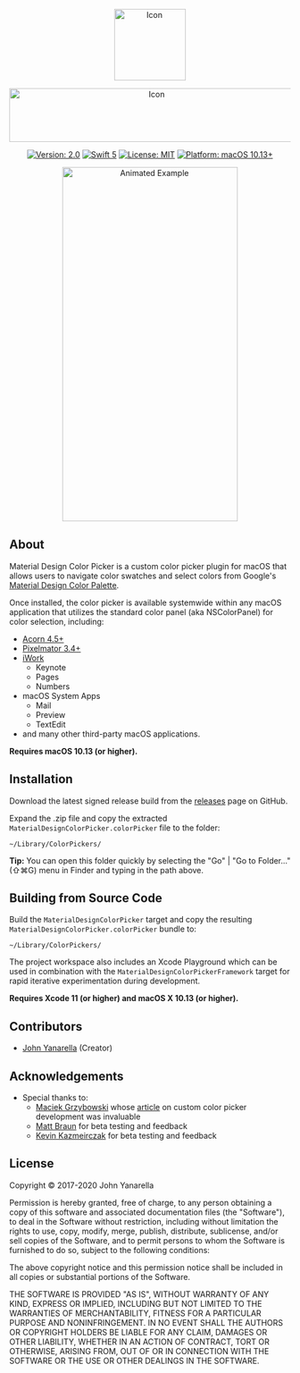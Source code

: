 <p align="center">
	<img src="Design/Logo@2x.png" alt="Icon" width="128" height="128">
</p>
<p align="center">
	<img src="Design/Title@2x.png" alt="Icon" width="512" height="96">
</p>

<p align="center">
	<a href="https://github.com/johnyanarella/MaterialDesignColorPicker/releases"><img src="https://img.shields.io/badge/version-2.0-yellow.svg" alt="Version: 2.0"></a>
	<a href="https://developer.apple.com/swift/"><img src="https://img.shields.io/badge/Swift-5-orange.svg" alt="Swift 5"></a>
	<a href="LICENSE"><img src="https://img.shields.io/badge/license-MIT License-blue.svg" alt="License: MIT"></a>
	<a href="http://www.apple.com/macos"><img src="https://img.shields.io/badge/platform-macOS 10.13+-lightgrey.svg" alt="Platform: macOS 10.13+"></a>
</p>

<p align="center">
	<img src="Design/Example.gif" alt="Animated Example" width="314" height="634">
</p>

## About

Material Design Color Picker is a custom color picker plugin for macOS that allows users to navigate color swatches and select colors from Google's [Material Design Color Palette](https://material.io/guidelines/style/color.html).


Once installed, the color picker is available systemwide within any macOS application that utilizes the standard color panel (aka NSColorPanel) for color selection, including:

* [Acorn 4.5+](http://www.flyingmeat.com/acorn/)
* [Pixelmator 3.4+](http://www.pixelmator.com/mac/)
* [iWork](http://www.apple.com/iwork/)
	* Keynote
	* Pages
	* Numbers
* macOS System Apps
	* Mail
	* Preview
	* TextEdit
* and many other third-party macOS applications.

**Requires macOS 10.13 (or higher).**

## Installation

Download the latest signed release build from the [releases](https://github.com/CodeCatalyst/MaterialDesignColorPicker/releases) page on GitHub.

Expand the .zip file and copy the extracted `MaterialDesignColorPicker.colorPicker` file to the folder:

```
~/Library/ColorPickers/
```

**Tip:** You can open this folder quickly by selecting the "Go" | "Go to Folder..." (⇧⌘G) menu in Finder and typing in the path above.

## Building from Source Code

Build the `MaterialDesignColorPicker` target and copy the resulting `MaterialDesignColorPicker.colorPicker` bundle to:

```
~/Library/ColorPickers/
```

The project workspace also includes an Xcode Playground which can be used in combination with the `MaterialDesignColorPickerFramework` target for rapid iterative experimentation during development.

**Requires Xcode 11 (or higher) and macOS X 10.13 (or higher).**

## Contributors

* [John Yanarella](http://twitter.com/johnyanarella) (Creator)

## Acknowledgements

* Special thanks to:
	* [Maciek Grzybowski](http://www.n-created.com/) whose [article](http://macoscope.com/blog/how-to-extend-the-os-x-color-panel-with-a-custom-color-picker/) on custom color picker development was invaluable
	* [Matt Braun](http://www.magnateinteractive.com/) for beta testing and feedback
	* [Kevin Kazmeirczak](http://www.kevinkaz.com/) for beta testing and feedback

## License

Copyright &copy; 2017-2020 John Yanarella

Permission is hereby granted, free of charge, to any person obtaining a copy of this software and associated documentation files (the "Software"), to deal in the Software without restriction, including without limitation the rights to use, copy, modify, merge, publish, distribute, sublicense, and/or sell copies of the Software, and to permit persons to whom the Software is furnished to do so, subject to the following conditions:

The above copyright notice and this permission notice shall be included in all copies or substantial portions of the Software.

THE SOFTWARE IS PROVIDED "AS IS", WITHOUT WARRANTY OF ANY KIND, EXPRESS OR IMPLIED, INCLUDING BUT NOT LIMITED TO THE WARRANTIES OF MERCHANTABILITY, FITNESS FOR A PARTICULAR PURPOSE AND NONINFRINGEMENT. IN NO EVENT SHALL THE AUTHORS OR COPYRIGHT HOLDERS BE LIABLE FOR ANY CLAIM, DAMAGES OR OTHER LIABILITY, WHETHER IN AN ACTION OF CONTRACT, TORT OR OTHERWISE, ARISING FROM, OUT OF OR IN CONNECTION WITH THE SOFTWARE OR THE USE OR OTHER DEALINGS IN THE SOFTWARE.
